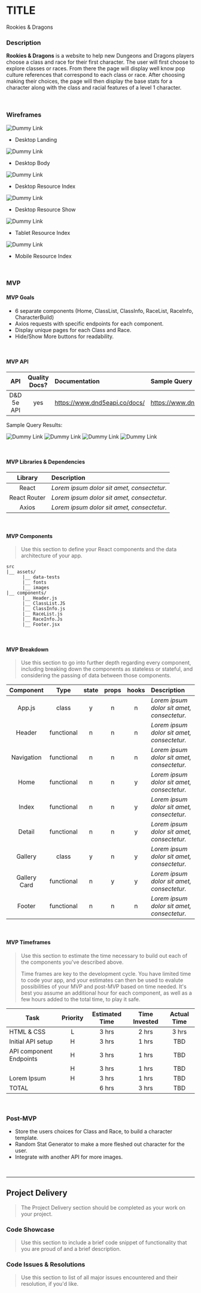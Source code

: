 
# TITLE <!-- omit in toc -->

Rookies & Dragons

### Description

**Rookies & Dragons** is a website to help new Dungeons and Dragons players choose a class and race for their first character. The user will first choose to explore classes or races. From there the page will display well know pop culture references that correspond to each class or race. After choosing making their choices, the page will then display the base stats for a character along with the class and racial features of a level 1 character. 

<br>

### Wireframes


![Dummy Link](url)

- Desktop Landing

![Dummy Link](url)

- Desktop Body

![Dummy Link](url)

- Desktop Resource Index

![Dummy Link](url)

- Desktop Resource Show

![Dummy Link](url)

- Tablet Resource Index

![Dummy Link](url)

- Mobile Resource Index

<br>

### MVP

#### MVP Goals

- 6 separate components (Home, ClassList, ClassInfo, RaceList, RaceInfo, CharacterBuild)
- Axios requests with specific endpoints for each component.
- Display unique pages for each Class and Race. 
- Hide/Show More buttons for readability.

<br>

#### MVP API

|    API     | Quality Docs? | Documentation | Sample Query                            |
| :--------: | :-----------: | :------------ | :-------------------------------------- |
| D&D 5e API |      yes      | https://www.dnd5eapi.co/docs/| https://www.dnd5eapi.co/api/https://www.dnd5eapi.co/api/ |

Sample Query Results:

![Dummy Link](url)
![Dummy Link](url)
![Dummy Link](url)
![Dummy Link](url)

<br>

#### MVP Libraries & Dependencies


|   Library    | Description                                |
| :----------: | :----------------------------------------- |
|    React     | _Lorem ipsum dolor sit amet, consectetur._ |
| React Router | _Lorem ipsum dolor sit amet, consectetur._ |
|     Axios    | _Lorem ipsum dolor sit amet, consectetur._ |

<br>

#### MVP Components

> Use this section to define your React components and the data architecture of your app.

```
src
|__ assets/
      |__ data-tests
      |__ fonts
      |__ images
|__ components/
      |__ Header.js
      |__ ClassList.JS
      |__ ClassInfo.js
      |__ RaceList.js
      |__ RaceInfo.Js
      |__ Footer.jsx
```

<br>

#### MVP Breakdown

> Use this section to go into further depth regarding every component, including breaking down the components as stateless or stateful, and considering the passing of data between those components.

|  Component   |    Type    | state | props | hooks | Description                                |
| :----------: | :--------: | :---: | :---: | :---: | :----------------------------------------- |
|    App.js    |   class    |   y   |   n   |   n   | _Lorem ipsum dolor sit amet, consectetur._ |
|    Header    | functional |   n   |   n   |   n   | _Lorem ipsum dolor sit amet, consectetur._ |
|  Navigation  | functional |   n   |   n   |   n   | _Lorem ipsum dolor sit amet, consectetur._ |
|     Home     | functional |   n   |   n   |   y   | _Lorem ipsum dolor sit amet, consectetur._ |
|    Index     | functional |   n   |   n   |   y   | _Lorem ipsum dolor sit amet, consectetur._ |
|    Detail    | functional |   n   |   n   |   y   | _Lorem ipsum dolor sit amet, consectetur._ |
|   Gallery    |   class    |   y   |   n   |   y   | _Lorem ipsum dolor sit amet, consectetur._ |
| Gallery Card | functional |   n   |   y   |   y   | _Lorem ipsum dolor sit amet, consectetur._ |
|    Footer    | functional |   n   |   n   |   n   | _Lorem ipsum dolor sit amet, consectetur._ |

<br>

#### MVP Timeframes

> Use this section to estimate the time necessary to build out each of the components you've described above. 
>
> Time frames are key to the development cycle. You have limited time to code your app, and your estimates can then be used to evalute possibilities of your MVP and post-MVP based on time needed. It's best you assume an additional hour for each component, as well as a few hours added to the total time, to play it safe.

| Task             | Priority | Estimated Time | Time Invested | Actual Time |
| ---------------- | :------: | :------------: | :-----------: | :---------: |
| HTML & CSS    |    L     |     3 hrs      |     2 hrs     |    3 hrs    |
| Initial API setup     |    H     |     3 hrs      |     1 hrs     |     TBD     |
| API component Endpoints    |    H     |     3 hrs      |     1 hrs     |     TBD     |
|       |    H     |     3 hrs      |     1 hrs     |     TBD     |
| Lorem Ipsum      |    H     |     3 hrs      |     1 hrs     |     TBD     |
| TOTAL            |          |     6 hrs      |     3 hrs     |     TBD     |

<br>

### Post-MVP


- Store the users choices for Class and Race, to build a character template.  
- Random Stat Generator to make a more fleshed out character for the user.
- Integrate with another API for more images.

<br>

***

## Project Delivery

> The Project Delivery section should be completed as your work on your project.

### Code Showcase

> Use this section to include a brief code snippet of functionality that you are proud of and a brief description.

### Code Issues & Resolutions

> Use this section to list of all major issues encountered and their resolution, if you'd like.